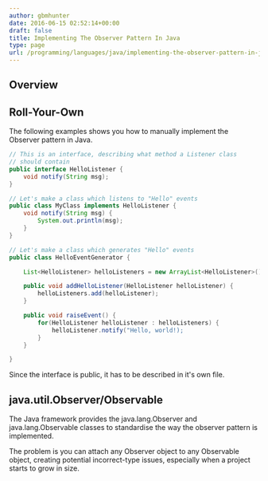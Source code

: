 ```yaml
---
author: gbmhunter
date: 2016-06-15 02:52:14+00:00
draft: false
title: Implementing The Observer Pattern In Java
type: page
url: /programming/languages/java/implementing-the-observer-pattern-in-java
---
```


## Overview

## Roll-Your-Own

The following examples shows you how to manually implement the Observer pattern in Java.

```java
// This is an interface, describing what method a Listener class
// should contain
public interface HelloListener {
    void notify(String msg);
}

// Let's make a class which listens to "Hello" events
public class MyClass implements HelloListener {
    void notify(String msg) {
        System.out.println(msg);
    }
}

// Let's make a class which generates "Hello" events
public class HelloEventGenerator {

    List<HelloListener> helloListeners = new ArrayList<HelloListener>();

    public void addHelloListener(HelloListener helloListener) {
        helloListeners.add(helloListener);
    }

    public void raiseEvent() {
        for(HelloListener helloListener : helloListeners) {
            helloListener.notify("Hello, world!);
        }
    }

}
```

Since the interface is public, it has to be described in it's own file.

## java.util.Observer/Observable

The Java framework provides the java.lang.Observer and java.lang.Observable classes to standardise the way the observer pattern is implemented.

The problem is you can attach any Observer object to any Observable object, creating potential incorrect-type issues, especially when a project starts to grow in size.
